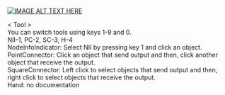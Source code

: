 [![IMAGE ALT TEXT HERE](https://img.youtube.com/vi/MelwTkqIMKg/0.jpg)](https://www.youtube.com/watch?v=MelwTkqIMKg)


< Tool ><br />
You can switch tools using keys 1-9 and 0.<br />
NII-1,  PC-2,  SC-3,  H-4<br />
NodeInfoIndicator: Select NII by pressing key 1 and click an object.<br />
PointConnector: Click an object that send output and then, click another object that receive the output. <br />
SquareConnector: Left click to select objects that send output and then, right click to select objects that receive the output.<br />
Hand: no documentation
